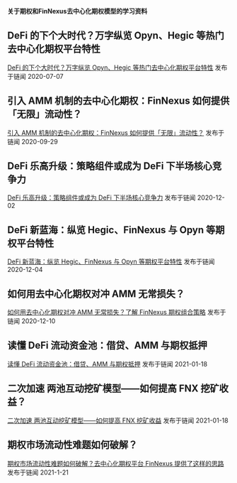 **关于期权和FinNexus去中心化期权模型的学习资料**

## DeFi 的下个大时代？万字纵览 Opyn、Hegic 等热门去中心化期权平台特性
[DeFi 的下个大时代？万字纵览 Opyn、Hegic 等热门去中心化期权平台特性](https://www.chainnews.com/articles/143496513402.htm) 发布于链闻 2020-07-07

## 引入 AMM 机制的去中心化期权：FinNexus 如何提供「无限」流动性？
[引入 AMM 机制的去中心化期权：FinNexus 如何提供「无限」流动性？](https://www.chainnews.com/articles/415331245914.htm) 发布于链闻 2020-09-29

## DeFi 乐高升级：策略组件或成为 DeFi 下半场核心竞争力
[DeFi 乐高升级：策略组件或成为 DeFi 下半场核心竞争力](https://www.chainnews.com/articles/890266540055.htm) 发布于链闻 2020-12-02

## DeFi 新蓝海：纵览 Hegic、FinNexus 与 Opyn 等期权平台特性
[DeFi 新蓝海：纵览 Hegic、FinNexus 与 Opyn 等期权平台特性](https://www.chainnews.com/articles/166585106143.htm) 发布于链闻 2020-12-04

## 如何用去中心化期权对冲 AMM 无常损失？
[如何用去中心化期权对冲 AMM 无常损失？了解 FinNexus 期权组合策略](https://www.chainnews.com/articles/633129185434.htm) 发布于链闻 2020-12-10

## 读懂 DeFi 流动资金池：借贷、AMM 与期权抵押
[读懂 DeFi 流动资金池：借贷、AMM 与期权抵押](https://www.chainnews.com/articles/661816287174.htm) 发布于链闻 2021-01-18

## 二次加速 两池互动挖矿模型——如何提高 FNX 挖矿收益？
[二次加速 两池互动挖矿模型——如何提高 FNX 挖矿收益](https://www.chainnews.com/articles/546371037781.htm) 发布于链闻 2021-01-18

## 期权市场流动性难题如何破解？
[期权市场流动性难题如何破解？去中心化期权平台 FinNexus 提供了这样的思路](https://www.chainnews.com/articles/060659182386.htm) 发布于链闻 2021-1-21
